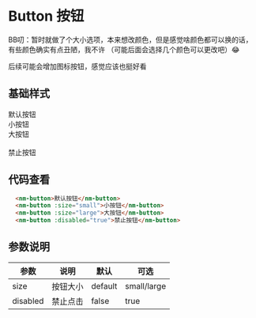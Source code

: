 # Button 按钮
BB叨：暂时就做了个大小选项，本来想改颜色，但是感觉啥颜色都可以换的话，有些颜色确实有点丑陋，我不许 （可能后面会选择几个颜色可以更改吧）:joy: 

后续可能会增加图标按钮，感觉应该也挺好看


## 基础样式

<ClientOnly>
  <div class="client-style">
    <div class="content">
      <nm-button>默认按钮</nm-button>
    </div>
     <div class="content">
      <nm-button :size="small">小按钮</nm-button>
    </div>
     <div class="content">
      <nm-button :size="large">大按钮</nm-button>
    </div>  
    <br/>
    <div class="content">
      <nm-button :disabled="true">禁止按钮</nm-button>
    </div>
  </div>
</ClientOnly>

## 代码查看
```html
  <nm-button>默认按钮</nm-button>
  <nm-button :size="small">小按钮</nm-button>
  <nm-button :size="large">大按钮</nm-button>
  <nm-button :disabled="true">禁止按钮</nm-button>
```

## 参数说明
|参数 |说明 |默认  |可选  |
|-----|-----|-----|-----|
|size|按钮大小|default|small/large|
|disabled|禁止点击|false|true|
